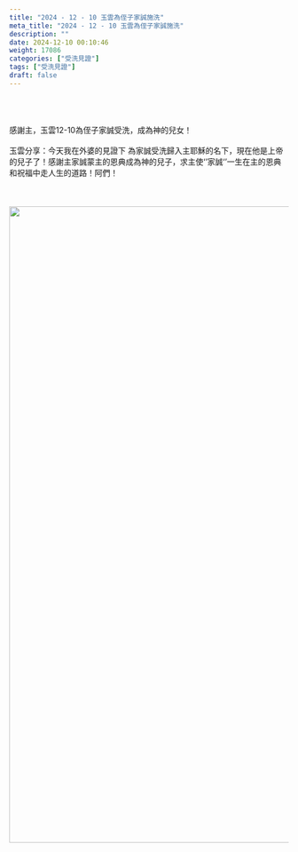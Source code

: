 ```yaml
---
title: "2024 - 12 - 10 玉雲為侄子家誠施洗"
meta_title: "2024 - 12 - 10 玉雲為侄子家誠施洗"
description: ""
date: 2024-12-10 00:10:46
weight: 17086
categories: ["受洗見證"]
tags: ["受洗見證"]
draft: false
---
```


<div class="kvgmc6g5 cxmmr5t8 oygrvhab hcukyx3x c1et5uql ii04i59q"><br />
<div dir="auto"><br />
<br />
感謝主，玉雲12-10為侄子家誠受洗，成為神的兒女！<br />
<br />
玉雲分享：今天我在外婆的見證下 為家誠受洗歸入主耶穌的名下，現在他是上帝的兒子了！感謝主家誠蒙主的恩典成為神的兒子，求主使‘’家誠‘’一生在主的恩典和祝福中走人生的道路！阿們！<br />
<br />
&nbsp;<br />
<br />
<img class="aligncenter wp-image-17088" src="https://cmtc.tw/wp-content/uploads/1404038.jpg" alt="" width="860" height="1146" /><br />
<br />
</div><br />
&nbsp;<br />
<div dir="auto"><br />
<br />
&nbsp;<br />
<br />
&nbsp;<br />
<br />
&nbsp;<br />
<br />
&nbsp;<br />
<br />
</div><br />
</div><br />
&nbsp;<br />
<div class="kvgmc6g5 cxmmr5t8 oygrvhab hcukyx3x c1et5uql ii04i59q"><br />
<div dir="auto"><br />
<br />
&nbsp;<br />
<br />
</div><br />
</div><br />
&nbsp;
        